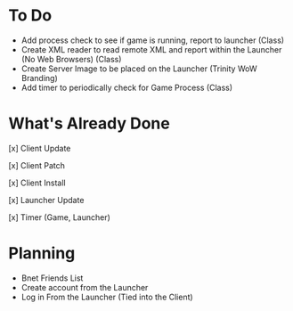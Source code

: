# To Do
 - Add process check to see if game is running, report to launcher (Class)
 - Create XML reader to read remote XML and report within the Launcher (No Web Browsers) (Class)
 - Create Server Image to be placed on the Launcher (Trinity WoW Branding)
 - Add timer to periodically check for Game Process (Class)
 
 # What's Already Done
 [x] Client Update
 
 [x] Client Patch
 
 [x] Client Install
 
 [x] Launcher Update
 
 [x] Timer (Game, Launcher)
 
 
 # Planning
 - Bnet Friends List
 - Create account from the Launcher
 - Log in From the Launcher (Tied into the Client)
